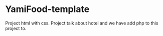 # YamiFood-template
Project html with css. Project talk about hotel and we have add php to this project to.
